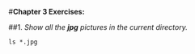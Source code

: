 #**Chapter 3 Exercises:**

##1. *Show all the **jpg** pictures in the current directory.*

`ls *.jpg`
